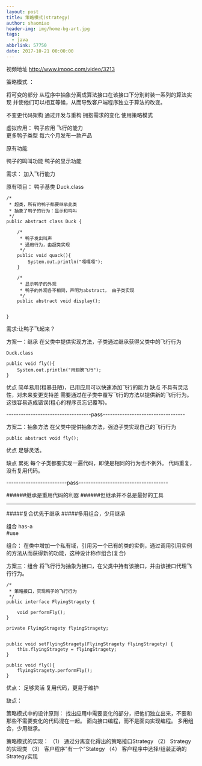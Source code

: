 ```yaml
---
layout: post
title: 策略模式(strategy)
author: shaomiao
header-img: img/home-bg-art.jpg
tags:
  - java
abbrlink: 57750
date: 2017-10-21 00:00:00
---
```

视频地址
http://www.imooc.com/video/3213

策略模式  ：

将可变的部分  从程序中抽象分离成算法接口在该接口下分别封装一系列的算法实现
并使他们可以相互等候，从而导致客户端程序独立于算法的改变。
 
不变更代码架构
通过开发与重构
拥抱需求的变化
使用策略模式

虚拟应用：  鸭子应用
飞行的能力  
更多鸭子类型
每六个月发布一款产品

原有功能

鸭子的鸣叫功能
鸭子的显示功能

需求：
加入飞行能力

原有项目：
鸭子基类
Duck.class

	/*
	 * 超类，所有的鸭子都要继承此类
	 * 抽象了鸭子的行为：显示和鸣叫
	 */
	public abstract class Duck {
	  
		/*
		 * 鸭子发出叫声
		 * 通用行为，由超类实现
		 */
		public void quack(){
			System.out.println("嘎嘎嘎");
		}
		
		/*
		 * 显示鸭子的外观
		 * 鸭子的外观各不相同，声明为abstract， 由子类实现
		 */
		public abstract void display();
		
			
	}

需求:让鸭子飞起来？


方案一：继承
    在父类中提供实现方法，子类通过继承获得父类中的飞行行为
    
    Duck.class

	public void fly(){
		System.out.println("用翅膀飞行");
	}


优点
  简单易用(粗暴丑陋)，已用应用可以快速添加飞行的能力
缺点
  不具有灵活性，对未来变更支持差
  需要通过在子类中覆写飞行的方法以提供新的飞行行为。这很容易造成错误(粗心的程序员忘记覆写)。

-----------------------------------pass----------------------------------

方案二：抽象方法
  在父类中提供抽象方法，强迫子类实现自己的飞行行为

	public abstract void fly();

优点
  足够灵活。

缺点
  累死
  每个子类都要实现一遍代码，即使是相同的行为也不例外。
  代码重复，没有复用代码。

-------------------------pass-------------------------------------

######继承是重用代码的利器
######但继承并不总是最好的工具

***

#####复合优先于继承
#####多用组合，少用继承

组合
has-a   
#use

组合：
 在类中增加一个私有域，引用另一个已有的类的实例，通过调用引用实例的方法从而获得新的功能，这种设计称作组合(复合)


方案三：组合
  将飞行行为抽象为接口，在父类中持有该接口，并由该接口代理飞行行为。

	/*
	 * 策略接口，实现鸭子的飞行行为
	 */
	public interface FlyingStragety {

		void performFly();
	}

	private FlyingStragety flyingStragety;


	public void setFlyingStragety(FlyingStragety flyingStragety) {
		this.flyingStragety = flyingStragety;
	}

	public void fly(){
		flyingStragety.performFly();
	}

优点：
  足够灵活
  复用代码，更易于维护

缺点：
  


策略模式中的设计原则：
  找出应用中需要变化的部分，把他们独立出来，不要和那些不需要变化的代码混在一起。
  面向接口编程，而不是面向实现编程。
  多用组合，少用继承。

策略模式的实现：
  （1） 通过分离变化得出的策略接口Strategy
  （2） Strategy的实现类
  （3） 客户程序"有一个"Stategy
  （4） 客户程序中选择/组装正确的Strategy实现







  
